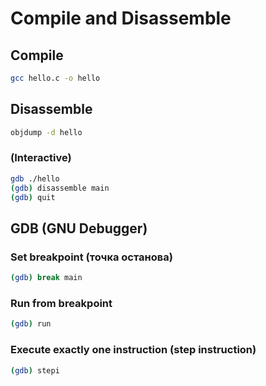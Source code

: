 # Compile and Disassemble

## Compile
```bash
gcc hello.c -o hello
```

## Disassemble
```bash
objdump -d hello
```

### (Interactive)
```bash
gdb ./hello
(gdb) disassemble main
(gdb) quit
```

## GDB (GNU Debugger)

### Set breakpoint (точка останова)
```bash
(gdb) break main
```

### Run from breakpoint
```bash
(gdb) run
```

### Execute exactly one instruction (step instruction)
```bash
(gdb) stepi
```